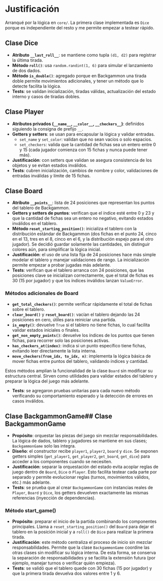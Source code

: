 # Justificación

Arranqué por la lógica en `core/`. La primera clase implementada es `Dice` porque es independiente del resto y me permite empezar a testear rápido.  

## Clase Dice
- **Atributo `__last_roll__`**: se mantiene como tupla `(d1, d2)` para registrar la última tirada.  
- **Método `roll()`**: usa `random.randint(1, 6)` para simular el lanzamiento de dos dados.  
- **Método `is_double()`**: agregado porque en Backgammon una tirada doble permite movimientos adicionales, y tener un método que lo detecte facilita la lógica.  
- **Tests**: se validan inicialización, tiradas válidas, actualización del estado interno y casos de tiradas dobles.

## Clase Player
- **Atributos privados (`__name__`, `__color__`, `__checkers__`)**: definidos siguiendo la consigna de prefijo `__`.  
- **Getters y setters**: se usan para encapsular la lógica y validar entradas.  
  - `set_name` y `set_color`: validan que no sean vacíos o solo espacios.  
  - `set_checkers`: valida que la cantidad de fichas sea un entero entre 0 y 15 (cada jugador comienza con 15 fichas y nunca puede tener más).  
- **Justificación**: con setters que validan se asegura consistencia de los objetos y se evitan estados inválidos.  
- **Tests**: cubren inicialización, cambios de nombre y color, validaciones de entradas inválidas y límite de 15 fichas.

## Clase Board
- **Atributo `__points__`**: lista de 24 posiciones que representan los puntos del tablero de Backgammon.  
- **Getters y setters de puntos**: verifican que el índice esté entre 0 y 23 y que la cantidad de fichas sea un entero no negativo, evitando estados inválidos en el tablero.  
- **Método `reset_starting_position()`**: inicializa el tablero con la distribución estándar de Backgammon (dos fichas en el punto 24, cinco en el 13, tres en el 8, cinco en el 6, y la distribución espejo para el otro jugador). Se decidió guardar solamente las cantidades, sin distinguir colores aún, para simplificar la lógica inicial.  
- **Justificación**: el uso de una lista fija de 24 posiciones hace más simple modelar el tablero y manejar validaciones de rango. La inicialización permite empezar a probar jugadas más adelante.  
- **Tests**: verifican que el tablero arranca con 24 posiciones, que las posiciones clave se inicializan correctamente, que el total de fichas es 30 (15 por jugador) y que los índices inválidos lanzan `ValueError`.

### Métodos adicionales de Board
- **`get_total_checkers()`**: permite verificar rápidamente el total de fichas sobre el tablero.  
- **`clear_board()`** y **`reset_board()`**: vacían el tablero dejando las 24 posiciones en cero, útiles para reiniciar una partida.  
- **`is_empty()`**: devuelve `True` si el tablero no tiene fichas, lo cual facilita validar estados iniciales o finales.  
- **`get_non_empty_points()`**: devuelve los índices de los puntos que tienen fichas, para recorrer solo las posiciones activas.  
- **`has_checkers_at(index)`**: indica si un punto específico tiene fichas, evitando leer directamente la lista interna.  
- **`move_checkers(from_idx, to_idx, n)`**: implementa la lógica básica de mover fichas entre puntos del tablero, validando índices y cantidad.  

Estos métodos amplían la funcionalidad de la clase `Board` sin modificar su estructura central. Sirven como utilidades para validar estados del tablero y preparar la lógica del juego más adelante.  
- **Tests**: se agregaron pruebas unitarias para cada nuevo método verificando su comportamiento esperado y la detección de errores en casos inválidos.

## Clase BackgammonGame## Clase BackgammonGame
- **Propósito**: orquestar las piezas del juego sin mezclar responsabilidades. La lógica de dados, tablero y jugadores se mantiene en sus clases; `BackgammonGame` solo las integra.
- **Diseño**: el constructor recibe `player1`, `player2`, `board` y `dice`. Se exponen getters simples (`get_player1`, `get_player2`, `get_board`, `get_dice`) para acceder a los componentes cuando se necesiten.
- **Justificación**: separar la orquestación del estado evita acoplar reglas de juego dentro de `Board`, `Dice` o `Player`. Esto facilita testear cada parte por separado y permite evolucionar reglas (turnos, movimientos válidos, etc.) más adelante.
- **Tests**: se prueba que al crear `BackgammonGame` con instancias reales de `Player`, `Board` y `Dice`, los getters devuelven exactamente las mismas referencias (inyección de dependencias).

### Método start_game()
- **Propósito**: preparar el inicio de la partida combinando los componentes principales.
  Llama a `reset_starting_position()` del `Board` para dejar el tablero en la posición inicial
  y a `roll()` de `Dice` para realizar la primera tirada.
- **Justificación**: este método centraliza el proceso de inicio sin mezclar responsabilidades.
  Permite que la clase `BackgammonGame` coordine las otras clases sin modificar su lógica interna.
  De esta forma, se conserva la separación de responsabilidades y se facilita la extensión futura
  (por ejemplo, manejar turnos o verificar quién empieza).
- **Tests**: se validó que el tablero quede con 30 fichas (15 por jugador) y que la primera tirada
  devuelva dos valores entre 1 y 6.


